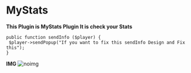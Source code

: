 # MyStats
**This Plugin is MyStats Plugin It is check your Stats**
<pre><code>public function sendInfo ($player) {
 $player->sendPopup("If you want to fix this sendInfo Design and Fix this");
}</code></pre>

**IMG**
<img src = "../img.jpg" alt = "noimg"></img>
